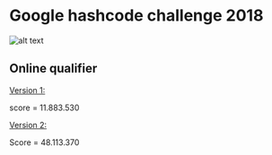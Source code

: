 # Google hashcode challenge 2018 

![alt text](https://storage.googleapis.com/gweb-uniblog-publish-prod/images/hashcode_hero.max-1000x1000.png "Hash Code Logo")

## Online qualifier

[Version 1:](https://github.com/stevenvdp1/hashcode/blob/master/car.py)

score = 11.883.530

[Version 2:](https://github.com/stevenvdp1/hashcode/blob/master/car2.py)

Score = 48.113.370
